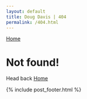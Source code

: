 ```yaml
---
layout: default
title: Doug Davis | 404
permalink: /404.html
---
```


<a href="/">Home</a>

# Not found!

Head back <a href="/">Home</a>

{% include post_footer.html %}

